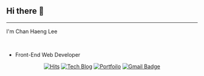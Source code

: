 
## Hi there 👋

---

<!--
**o-henry/o-henry** is a ✨ _special_ ✨ repository because its `README.md` (this file) appears on your GitHub profile.

Here are some ideas to get you started:

- 🔭 I’m currently working on ...
- 🌱 I’m currently learning ...
- 👯 I’m looking to collaborate on ...
- 🤔 I’m looking for help with ...
- 💬 Ask me about ...
- 📫 How to reach me: ...
- 😄 Pronouns: ...
- ⚡ Fun fact: ...
-->

I'm Chan Haeng Lee

<br />

* Front-End Web Developer

<div align="center">
  
  [![Hits](https://hits.seeyoufarm.com/api/count/incr/badge.svg?url=https%3A%2F%2Fgithub.com%2Fo-henry)](https://hits.seeyoufarm.com)
  [![Tech Blog](http://img.shields.io/badge/-Tech%20blog-black?style=flat&logo=github&link=https://o-henry.github.io/)](https://o-henry.github.io/)
  [![Portfoilo](http://img.shields.io/badge/-Portfolio-ff69b4?style=flat&link=https://developer-channing.com/)](https://developer-channing.com/)
  [![Gmail Badge](https://img.shields.io/badge/Gmail-d14836?style=flat&logo=Gmail&logoColor=white&link=mailto:c.henry.9209@gmail.com)](mailto:c.henry.9209@gmail.com)
  
</div>

